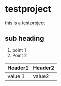# testproject
this is a test project

## sub heading

1. point 1
2. Point 2


Header1 | Header2
--------|--------
value 1 | value2